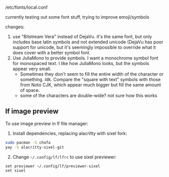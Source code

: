 /etc/fonts/local.conf

currently testing out some font stuff, trying to improve emoji/symbols

changes:

1. use "Bitstream Vera" instead of DejaVu. it's the same font, but only includes base latin symbols and not extended unicode (DejaVu has poor support for unicode, but it's seemingly impossible to override what it does cover with a better symbol font.
2. Use JuliaMono to provide symbols. I want a monochrome symbol font for monospaced text. I like how JuliaMono looks, but the symbols appear very small.
   - Sometimes they don't seem to fill the entire width of the character or something. idk. Compare the "square with text" symbols with those from Noto CJK, which appear much bigger but fill the same amount of space.
   - some of the characters are double-wide? not sure how this works


## lf image preview

To use image preview in lf file manager:

1. Install dependencies, replacing alacritty with sixel fork:
```bash
sudo pacman -S chafa
yay -S alacritty-sixel-git
```

2. Change `~/.config/lf/lfrc` to use sixel previewer:
```
set previewer ~/.config/lf/previewer-sixel
set sixel
```
